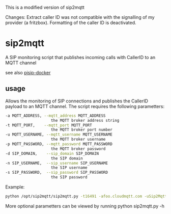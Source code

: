 This is a modified version of sip2mqtt

Changes:
Extract caller ID was not compatible with the signalling of my provider (a fritzbox).
Formatting of the caller ID is deactivated.



# sip2mqtt
A SIP monitoring script that publishes incoming calls with CallerID to an MQTT channel

see also [pjsip-docker](https://github.com/MartyTremblay/pjsip-docker)

## usage

Allows the monitoring of SIP connections and publishes the CallerID payload to an MQTT channel. The script requires the following parametters:

```bash
-a MQTT_ADDRESS, --mqtt_address MQTT_ADDRESS
                    the MQTT broker address string
-t MQTT_PORT,    --mqtt_port MQTT_PORT
                    the MQTT broker port number
-u MQTT_USERNAME, --mqtt_username MQTT_USERNAME
                    the MQTT broker username
-p MQTT_PASSWORD, --mqtt_password MQTT_PASSWORD
                    the MQTT broker password
-d SIP_DOMAIN,    --sip_domain SIP_DOMAIN
                    the SIP domain
-n SIP_USERNAME,  --sip_username SIP_USERNAME
                    the SIP username
-s SIP_PASSWORD,  --sip_password SIP_PASSWORD
                    the SIP password
```                    
Example:
```bash
python /opt/sip2mqtt/sip2mqtt.py -t16491 -afoo.cloudmqtt.com -uSip2Mqtt -pSECRET -dfoo.voip.ms -nSUB_DID -sSECRET -vvv
```                   
More optional parametters can be viewed by running python sip2mqtt.py -h
